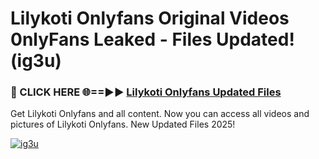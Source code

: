 # Lilykoti Onlyfans Original Videos 0nlyFans Leaked - Files Updated! (ig3u)

<h3>🔴 CLICK HERE 🌐==►► <a href="https://tinyurl.com/ehrbuxhb" rel="nofollow">Lilykoti Onlyfans Updated Files</a></h3>

Get Lilykoti Onlyfans and all content. Now you can access all videos and pictures of Lilykoti Onlyfans. New Updated Files 2025!

[![ig3u](https://i.imgur.com/lVYEuWS.gif)](https://tinyurl.com/ehrbuxhb)
